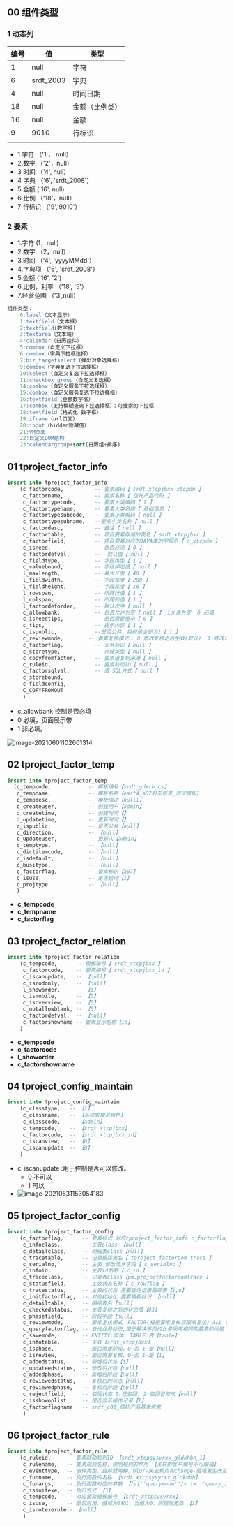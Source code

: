 ## 00 组件类型

### 1 动态列

| 编号 | 值        | 类型           |
| ---- | --------- | -------------- |
| 1    | null      | 字符           |
| 6    | srdt_2003 | 字典           |
| 4    | null      | 时间日期       |
| 18   | null      | 金额（比例类） |
| 16   | null      | 金额           |
| 9    | 9010      | 行标识         |
|      |           |                |

- 1.字符 （'1'， null）
- 2.数字 （'2'，null）
- 3 时间  （'4', null）
- 4 字典 （'6', 'srdt_2008'）
- 5  金额  ('16', null)
- 6 比例  （'18'，null）
- 7 行标识 （'9','9010'）

### 2 要素

- 1.字符    (1，null)
- 2.数字 （2，null）
- 3.时间  （'4', 'yyyyMMdd'）
- 4.字典项 （'6', 'srdt_2008'）
- 5.金额  ('16', '2')
- 6.比例，利率 （'18', '5'）
- 7.经营范围 （'3',null）

```sql
组件类型：
    0:label（文本显示）
    1:textfield（文本框）
    2:textfield(数字框)
    3:textarea（文本域）
    4:calendar（日历控件）
    5:combox（自定义下拉框）
    6:combox（字典下拉框选择）
    7:biz_targetselect（弹出对象选择框）
    9:combox（字典复选下拉选择框）
    10:select（自定义复选下拉选择框）
    11:checkbox_group（自定义复选框）
    14:combox（自定义服务下拉选择框）
    15:combox（自定义服务复选下拉选择框）
    16:textfield（金额数字框）
    17:combox（支持模糊查询下拉选择框）：可搜索的下拉框
    18:textfield（格式化 数字框）
    19:iframe（url页面）
    20:input（hidden隐藏值）
    21:VM页面
    22:自定义DOM结构
    23:calendargroup+sort(日历组+排序)
```



## 	01 tproject_factor_info

```sql
insert into tproject_factor_info
    (c_factorcode,          -- 要素编码【 srdt_xtcpjbxx_xtcpdm 】
     c_factorname,          -- 要素名称【 信托产品代码 】
     c_factortypecode,      -- 要素大类编码【 1 】
     c_factortypename,      -- 要素大类名称【 基础信息 】
     c_factortypesubcode,   -- 要素小类编码【 null 】
     c_factortypesubname,   --要素小类名称【 null 】
     c_factordesc,          -- 备注【 null 】
     c_factortable,         -- 项目要素存储的表名【 srdt_xtcpjbxx 】
     c_factorfield,         -- 项目要素对应的JAVA类的字段名【 c_xtcpdm 】
     c_isneed,              -- 是否必须【 0 】
     c_factordefval,        --  默认值【 null 】
     c_fieldtype,           -- 字段类型【 1 】
     c_valuebound,          -- 字段绑定值【 null 】
     l_maxlength,           -- 最大长度【 40 】
     l_fieldwidth,          -- 字段宽度【 200 】
     l_fieldheight,         -- 字段高度【 18 】
     l_rowspan,             -- 所跨行值【 1 】
     l_colspan,             -- 所跨列值【 1 】
     l_factordeforder,      -- 默认次序【 null 】
     c_allowbank,           -- 是否允许为空【 null 】 1允许为空  0 必填
     c_isneedtips,          -- 是否需要提示【 0 】
     c_tips,                -- 提示内容【 1 】
     c_ispublic,            --是否公共，目前值全部为1【 1 】
     c_reviewmode,        -- 要素复核模式： 0 修改复核之后生效(默认)  1 修改之后立即生效【 null 】
     c_factorflag,          -- 业务标识【 null 】
     c_storetype,           -- 存储类型【 null 】
     c_copyfromfactor,      -- 要素值复制来源【 null 】
     c_ruleid,              -- 要素联动ID【 null 】
     c_factorsqlval,        -- 值 SQL方式【 null 】
     c_storebound,
     c_fieldconfig,
     C_COPYFROMOUT
     )
```
- c_allowbank 控制是否必填
- 0 必填，页面展示带 
- 1 非必填。

![image-20210601102601314](https://gitee.com/ZXiangC/picture/raw/master/img/image-20210601102601314.png)

## 02 tproject_factor_temp

```sql
insert into tproject_factor_temp
  (c_tempcode,            -- 模板编号【srdt_gdxxb_cs】
   c_tempname,            -- 模板名称【east4_a07股东信息_测试模板】
   c_tempdesc,            -- 模板描述【nulll】
   c_createuser,          -- 创建用户【admin】
   d_createtime,          -- 创建时间【】
   d_updatetime,          -- 更新时间【】
   c_ispublic,            -- 是否公共【null】
   c_direction,           -- 【null】
   c_updateuser,          -- 更新人【admin】
   c_temptype,            -- 【null】
   c_dictitemcode,        -- 【null】
   c_isdefault,           -- 【null】
   c_busitype,            -- 【null】
   c_factorflag,          -- 要素标识【a07】
   c_isuse,               -- 是否启动【1】
   c_projtype             -- 【null】
   )
```

- **c_tempcode**
- **c_tempname**
- **c_factorflag**

## 03 tproject_factor_relation

```sql
insert into tproject_factor_relation
    (c_tempcode,      -- 模板编号【 srdt_xtcpjbxx 】
     c_factorcode,    -- 要素编号【 srdt_xtcpjbxx_id 】
     c_iscanupdate,   -- 【null】
     c_isrodonly,     -- 【null】
     l_showorder,     -- 【1】
     c_ismobile,      -- 【0】
     c_isoverview,    -- 【0】
     c_notallowblank, -- 【0】
     c_factordefval,  -- 【null】
     c_factorshowname -- 要素显示名称【id】
    )
```
- **c_tempcode**
- **c_factorcode**
- **l_showorder**
- **c_factorshowname**

## 04 tproject_config_maintain 

```sql
insert into tproject_config_maintain
    (c_classtype,   -- 【1】
     c_classname,   -- 【系统管理员角色】
     c_classcode,   -- 【admin】
     c_tempcode,    -- 【srdt_xtcpjbxx】
     c_factorcode,  -- 【srdt_xtcpjbxx_id】
     c_iscanview,   -- 【0】 
     c_iscanupdate  -- 【0】
    ) 
```

- c_iscanupdate :用于控制是否可以修改。
  - 0 不可以
  - 1 可以
- ![image-20210531153054183](https://gitee.com/ZXiangC/picture/raw/master/img/image-20210531153054183.png)

## 05 tproject_factor_config

```sql 
insert into tproject_factor_config
    (c_factorflag,      -- 要素标识 对应tproject_factor_info c_factorflag【 c01 】
     c_infoclass,       -- 主表class 【null】
     c_detailclass,     -- 明细表class【null】
     c_tracetable,      -- 记录跟踪表名【 tproject_factorcom_trace 】
     c_serialno,        -- 主表 修改流水字段【 c_serialno 】
     c_infoid,          -- 主表id名称【 c_id 】
     c_traceclass,      -- 记录表class【pm.projectfactorcomtrace 】
     c_statusfield,     -- 主表状态名称【 c_rowflag 】
     c_tracestatus,     -- 主表的状态 需要查询记录跟踪表【i,u】
     c_initfactorflag,  -- 对应初始化 要素模板标识 【null】
     c_detailtable,     -- 明细表名【null】
     c_checkedstatus,   -- 主表复核之后的状态值【03】
     c_phasefield,      -- 阶段字段【null】
     c_reviewmode,      -- 要素复核模式：FACTOR(根据要素复核权限来复核) ALL（全量复核）【all】
     c_queryfactorflag, -- 查询业务标识,用于解决不同的业务采用相同的要素的问题【null】
     c_savemode,        -- ENTITY:实体  TABLE:表【table】
     c_infotable,       -- 主表【srdt_xtcpjbxx】
     c_isphase,         -- 是否需要阶段，0-否 1-是【null】
     c_isreview,        -- 是否需要复核，0-否 1-是【1】
     c_addedstatus,     -- 新增后状态【i】
     c_updateedstatus,  -- 修改后状态【null】
     c_addedphase,      -- 新增后阶段【null】
     c_reviewedstatus,  -- 复核后的状态【null】
     c_reviewedphase,   -- 复核后阶段【null】
     c_rejectfield,     -- 驳回状态 1-已驳回  2-驳回已修改【null】
     c_isshowoplist,    -- 是否显示操作记录【1】
     c_factorflagname   -- srdt_c01_信托产品基本信息
     )
```
## 06 tproject_factor_rule

```sql
insert into tproject_factor_rule
    (c_ruleid,     -- 要素联动规则ID 【srdt_xtcpsysyrxx_gldkhbh_1】
     c_rulename,   -- 要素规则名称，说明规则的作用 【关联的客户编号不可编辑】
     c_eventtype,  -- 事件类型，目前就两种，blur-失去焦点和change-值域发生改变 【change】
     c_funname,    -- 执行函数的名称 【srdt_xtcpsysyrxx_gldkhbh】
     c_funargs,    -- 执行函数对应的参数 【(v[''querymode'']v != ''query_insert'')】
     c_isinitexe,  -- 执行方式 【3】
     c_tempcode,   -- 对应要素模板编号 【srdt_xtcpsysyrxx】
     c_isuse,      -- 是否启用，值域为0和1，当值为0，则规则无效 【1】
     c_isnotexerule-- 【null】
     )
```
